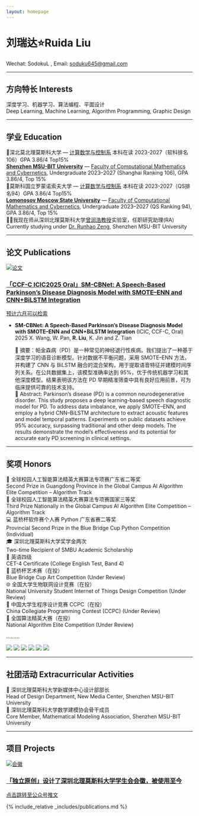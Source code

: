 ```yaml
---
layout: homepage
---
```


#  刘瑞达⭐Ruida Liu
Wechat: SodokuL  ,  Email: soduku645@gmail.com
    
    
<hr class="gradient-line">

## 方向特长 Interests

<div class="zh-en-block">
  深度学习、机器学习、算法编程、平面设计<br>
  <span class="en-line">Deep Learning, Machine Learning, Algorithm Programming, Graphic Design</span>
</div>

<hr class="pretty-line">


## 学业 Education

<div class="zh-en-block">
  🏫深北莫北理莫斯科大学 — <a href="https://www.smbu.edu.cn/xsjg/jssxykzx/yxjs.htm">计算数学与控制系</a> 本科在读 2023-2027（软科排名106）GPA 3.86/4 Top15%<br>
  <span class="en-line"><a href="https://www.smbu.edu.cn/index.htm"><b>Shenzhen MSU-BIT University</b></a> — <a href="https://www.smbu.edu.cn/xsjg/jssxykzx/yxjs.htm">Faculty of Computational Mathematics and Cybernetics</a>, Undergraduate 2023–2027 (Shanghai Ranking 106), GPA 3.86/4, Top 15%</span>
</div>


<div class="zh-en-block">
  🏫莫斯科国立罗蒙诺索夫大学 — <a href="https://cs.msu.ru/en">计算数学与控制系</a> 本科在读 2023-2027（QS排名94）GPA 3.86/4 Top15%<br>
  <span class="en-line"><a href="https://msu.ru/"><b>Lomonosov Moscow State University</b></a> — <a href="https://cs.msu.ru/en">Faculty of Computational Mathematics and Cybernetics</a>, Undergraduate 2023–2027 (QS Ranking 94), GPA 3.86/4, Top 15%</span>
</div>


<div class="zh-en-block">
  🧑‍🏫我现在师从深圳北理莫斯科大学<a href="https://ai.smbu.edu.cn/info/1251/1881.html">曾润浩教授</a>实验室，任职研究助理(RA)<br>
  <span class="en-line">Currently studying under <a href="https://zengrunhao.com/index.html">Dr. Runhao Zeng</a>, Shenzhen MSU-BIT University</span>
</div>

<hr class="pretty-line">


## 论文 Publications

<div class="card-grid">
  <a href="https://mp.weixin.qq.com/s/UUB207kcCMzUx-u4nrESOg" class="notion-card" target="_blank">
    <img src="./MYDATA/屏幕截图 2025-05-22 120919.png" alt="论文" class="card-img">
    <div class="card-text">
      <h3>「CCF-C ICIC2025 Oral」SM-CBNet: A Speech-Based Parkinson’s Disease Diagnosis Model with SMOTE–ENN and CNN+BiLSTM Integration</h3>
      <p>预计六月可以检索</p>
    </div>
  </a>
</div>


- **SM-CBNet: A Speech-Based Parkinson’s Disease Diagnosis Model with SMOTE–ENN and CNN+BiLSTM Integration** (ICIC, CCF-C, Oral) 2025
  X. Wang, W. Pan, **R. Liu**, K. Jin and Z. Tian
  
  <div class="zh-en-block">
  📄 摘要：帕金森病（PD）是一种常见的神经退行性疾病。我们提出了一种基于深度学习的语音诊断模型。针对数据不平衡问题，采用 SMOTE–ENN 方法，并构建了 CNN 与 BiLSTM 融合的混合架构，用于提取语音特征并建模时间序列关系。在公共数据集上，该模型准确率达到 95%，优于传统机器学习和其他深度模型。结果表明该方法在 PD 早期精准筛查中具有良好应用前景，可为临床提供可靠的技术支持。<br>
  <span class="en-line">
  📄 Abstract: Parkinson’s disease (PD) is a common neurodegenerative disorder. This study proposes a deep learning-based speech diagnostic model for PD. To address data imbalance, we apply SMOTE–ENN, and employ a hybrid CNN–BiLSTM architecture to extract acoustic features and model temporal patterns. Experiments on public datasets achieve 95% accuracy, surpassing traditional and other deep models. The results demonstrate the model’s effectiveness and its potential for accurate early PD screening in clinical settings.
  </span>
  </div>



<hr class="pretty-line">


## 奖项 Honors

<div class="zh-en-block">
  🥈 全球校园人工智能算法精英大赛算法专项赛广东省二等奖<br>
  <span class="en-line">Second Prize in Guangdong Province in the Global Campus AI Algorithm Elite Competition – Algorithm Track</span>
</div>

<div class="zh-en-block">
  🥉 全球校园人工智能算法精英大赛算法专项赛国家三等奖<br>
  <span class="en-line">Third Prize Nationally in the Global Campus AI Algorithm Elite Competition – Algorithm Track</span>
</div>

<div class="zh-en-block">
  💻 蓝桥杯软件赛个人赛 Python 广东省赛二等奖<br>
  <span class="en-line">Provincial Second Prize in the Blue Bridge Cup Python Competition (Individual)</span>
</div>

<div class="zh-en-block">
  🎓 深圳北理莫斯科大学奖学金两次<br>
  <span class="en-line">Two-time Recipient of SMBU Academic Scholarship</span>
</div>

<div class="zh-en-block">
  📘 英语四级<br>
  <span class="en-line">CET-4 Certificate (College English Test, Band 4)</span>
</div>

<div class="zh-en-block">
  🎨 蓝桥杯艺术赛（在投）<br>
  <span class="en-line">Blue Bridge Cup Art Competition (Under Review)</span>
</div>

<div class="zh-en-block">
  🌐 全国大学生物联网设计竞赛（在投）<br>
  <span class="en-line">National University Student Internet of Things Design Competition (Under Review)</span>
</div>

<div class="zh-en-block">
  🧮 中国大学生程序设计竞赛 CCPC（在投）<br>
  <span class="en-line">China Collegiate Programming Contest (CCPC) (Under Review)</span>
</div>

<div class="zh-en-block">
  🧠 全国算法精英大赛（在投）<br>
  <span class="en-line">National Algorithm Elite Competition (Under Review)</span>
</div>

  
  .........



<div class="loop-slider">
  <div class="slider-track">
    <img src="./MYDATA/Jiangxuejin1.jpg" class="fancy-image">
    <img src="./MYDATA/sfjysss.png" class="fancy-image">
    <img src="./MYDATA/sfjysgs.png" class="fancy-image">
    <!-- 再复制一轮，实现无缝衔接 -->
    <img src="./MYDATA/Jiangxuejin1.jpg" class="fancy-image">
    <img src="./MYDATA/sfjysss.png" class="fancy-image">
    <img src="./MYDATA/sfjysgs.png" class="fancy-image">
  </div>
</div>



<hr class="pretty-line">




## 社团活动 Extracurricular Activities

<div class="zh-en-block">
  🎨 深圳北理莫斯科大学新媒体中心设计部部长<br>
  <span class="en-line">Head of Design Department, New Media Center, Shenzhen MSU-BIT University</span>
</div>

<div class="zh-en-block">
  📐 深圳北理莫斯科大学数学建模协会骨干成员<br>
  <span class="en-line">Core Member, Mathematical Modeling Association, Shenzhen MSU-BIT University</span>
</div>


<hr class="pretty-line">


## 项目 Projects

<div class="card-grid">
  <a href="https://mp.weixin.qq.com/s/UUB207kcCMzUx-u4nrESOg" class="notion-card" target="_blank">
    <img src="./MYDATA/画板 1 副本@4x.png" alt="会徽" class="card-img">
    <div class="card-text">
      <h3>「独立原创」设计了深圳北理莫斯科大学学生会会徽，被使用至今</h3>
      <p>点击跳转至公众号推文</p>
    </div>
  </a>
</div>

{% include_relative _includes/publications.md %}

